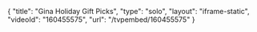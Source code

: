 {
    "title": "Gina Holiday Gift Picks",
    "type": "solo",
    "layout": "iframe-static",
    "videoId": "160455575",
    "url": "\/tvpembed\/160455575"
}